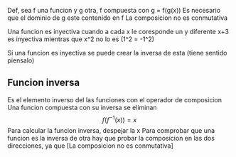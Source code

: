 Def, sea f una funcion y g otra, f compuesta con g = f(g(x))
Es necesario que el dominio de g este contenido en f
La composicion no es conmutativa



Una funcion es inyectiva cuando a cada x le coresponde un y diferente
x+3 es inyectiva mientras que x^2 no lo es (1^2 = -1^2)

Si una funcion es inyectiva se puede crear la inversa de esta (tiene sentido piensalo)

## Funcion inversa
Es el elemento inverso del las funciones con el operador de composicion
Una funcion compuesta con su inversa se eliminan$$f(f^{-1}(x)) = x$$
Para calcular la funcion inversa, despejar la x
Para comprobar que una funcion es la inversa de otra hay que probar la composicion en las dos direcciones, ya que [La composicion no es conmutativa]